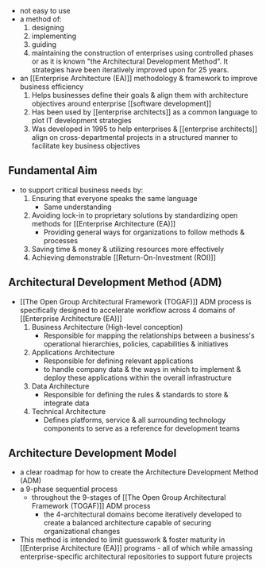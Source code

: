 - not easy to use
- a method of:
	1. designing
	2. implementing
	3. guiding
	4. maintaining
		the construction of enterprises using controlled phases or as it is known "the Architectural Development Method". It strategies have been iteratively improved upon for 25 years.
- an [[Enterprise Architecture (EA)]] methodology & framework to improve business efficiency
	1. Helps businesses define their goals & align them with architecture objectives around enterprise [[software development]]
	2. Has been used by [[enterprise architects]] as a common language to plot IT development strategies
	3. Was developed in 1995 to help enterprises & [[enterprise architects]] align on cross-departmental projects in a structured manner to facilitate key business objectives

## Fundamental Aim
- to support critical business needs by:
	1. Ensuring that everyone speaks the same language
		- Same understanding
	2. Avoiding lock-in to proprietary solutions by standardizing open methods for [[Enterprise Architecture (EA)]]
		- Providing general ways for organizations to follow methods & processes
	3. Saving time & money & utilizing resources more effectively
	4. Achieving demonstrable [[Return-On-Investment (ROI)]]

## Architectural Development Method (ADM)
- [[The Open Group Architectural Framework (TOGAF)]] ADM process is specifically designed to accelerate workflow across 4 domains of [[Enterprise Architecture (EA)]]
	1. Business Architecture (High-level conception)
		- Responsible for mapping the relationships between a business's operational hierarchies, policies, capabilities & initiatives
	2. Applications Architecture
		- Responsible for defining relevant applications 
		- to handle company data & the ways in which to implement & deploy these applications within the overall infrastructure
	3. Data Architecture
		- Responsible for defining the rules & standards to store & integrate data
	4. Technical Architecture
		- Defines platforms, service & all surrounding technology components to serve as a reference for development teams

## Architecture Development Model
- a clear roadmap for how to create the Architecture Development Method (ADM)
- a 9-phase sequential process
	- throughout the 9-stages of [[The Open Group Architectural Framework (TOGAF)]] ADM process
		- the 4-architectural domains become iteratively developed to create a balanced architecture capable of securing organizational changes
- This method is intended to limit guesswork & foster maturity in [[Enterprise Architecture (EA)]] programs - all of which while amassing enterprise-specific architectural repositories to support future projects